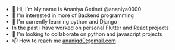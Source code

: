- 👋 Hi, I’m My name is Ananiya Getinet @ananiya0000
- 👀 I’m interested in more of Backend programming
- 🌱 I’m currently learning python and Django
- In the past i have worked on personal Flutter and React projects
- 💞️ I’m looking to collaborate on python and javascript projects
- 📫 How to reach me ananigd0@gmail.com

<!---
ananiya0000/ananiya0000 is a ✨ special ✨ repository because its `README.md` (this file) appears on your GitHub profile.
You can click the Preview link to take a look at your changes.
--->
